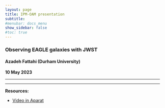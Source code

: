 ```yaml
---
layout: page
title: IPM-OAM presentation
subtitle: 
#menubar: docs_menu
show_sidebar: false
#toc: true
---
```


### Observing EAGLE galaxies with JWST
#### Azadeh Fattahi (Durham University)
**10 May 2023**

---



---

**Resources:**
- [Video in Aparat](https://www.aparat.com/v/wnI0y)

